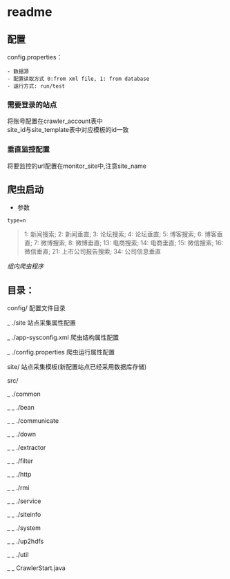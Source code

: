 # readme  

## 配置  

config.properties：  

	- 数据源    
	- 配置读取方式 0:from xml file, 1: from database  
	- 运行方式: run/test  

### 需要登录的站点  

将账号配置在crawler_account表中  
site_id与site_template表中对应模板的id一致  

### 垂直监控配置  

将要监控的url配置在monitor_site中,注意site_name  

## 爬虫启动  
- 参数  

```
type=n
```
>1: 新闻搜索; 2: 新闻垂直; 3: 论坛搜索; 4: 论坛垂直; 5: 博客搜索; 6: 博客垂直; 7: 微博搜索; 8: 微博垂直; 13: 电商搜索; 14: 电商垂直; 15: 微信搜索; 16: 微信垂直; 21: 上市公司报告搜索; 34: 公司信息垂直 






_组内爬虫程序_

## 目录：

config/	配置文件目录

_ ./site 站点采集属性配置

_ ./app-sysconfig.xml 爬虫结构属性配置

_ ./config.properties 爬虫运行属性配置

site/ 站点采集模板(新配置站点已经采用数据库存储)

src/

_ ./common

_ _ ./bean

_ _ ./communicate

_ _ ./down

_ _ ./extractor

_ _ ./filter

_ _ ./http

_ _ ./rmi

_ _ ./service

_ _ ./siteinfo

_ _ ./system

_ _ ./up2hdfs

_ _ ./util

_ _ CrawlerStart.java





